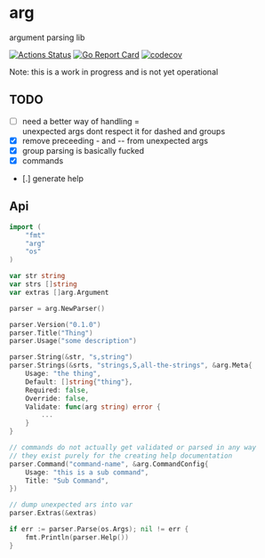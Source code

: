 # arg
argument parsing lib

[![Actions Status](https://github.com/indeedhat/arg/workflows/Go/badge.svg)](https://github.com/indeedhat/arg/actions)
[![Go Report Card](https://goreportcard.com/badge/github.com/indeedhat/arg)](https://goreportcard.com/report/github.com/indeedhat/arg)
[![codecov](https://codecov.io/gh/indeedhat/arg/branch/master/graph/badge.svg)](https://codecov.io/gh/indeedhat/arg)

Note: this is a work in progress and is not yet operational

## TODO
- [ ] need a better way of handling =\
  unexpected args dont respect it for dashed and groups
- [x] remove preceeding - and -- from unexpected args
- [x] group parsing is basically fucked
- [x] commands
- [.] generate help

## Api

```go
import (
    "fmt"
    "arg"
    "os"
)

var str string
var strs []string
var extras []arg.Argument

parser = arg.NewParser()

parser.Version("0.1.0")
parser.Title("Thing")
parser.Usage("some description")

parser.String(&str, "s,string")
parser.Strings(&srts, "strings,S,all-the-strings", &arg.Meta{
    Usage: "the thing",
    Default: []string{"thing"},
    Required: false,
    Override: false,
    Validate: func(arg string) error {
        ...
    }
}

// commands do not actually get validated or parsed in any way
// they exist purely for the creating help documentation
parser.Command("command-name", &arg.CommandConfig{
    Usage: "this is a sub command",
    Title: "Sub Command",
})

// dump unexpected ars into var
parser.Extras(&extras)

if err := parser.Parse(os.Args); nil != err {
    fmt.Println(parser.Help())
}

```


